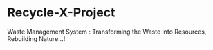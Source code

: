 # Recycle-X-Project
Waste Management System : Transforming the Waste into Resources,  Rebuilding Nature...! 

